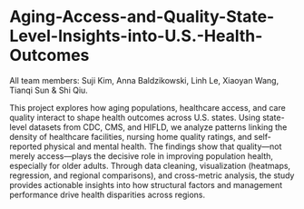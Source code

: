 # Aging-Access-and-Quality-State-Level-Insights-into-U.S.-Health-Outcomes
 All team members: Suji Kim, Anna Baldzikowski, Linh Le, Xiaoyan Wang, Tianqi Sun & Shi Qiu.

This project explores how aging populations, healthcare access, and care quality interact to shape health outcomes across U.S. states. Using state-level datasets from CDC, CMS, and HIFLD, we analyze patterns linking the density of healthcare facilities, nursing home quality ratings, and self-reported physical and mental health.
The findings show that quality—not merely access—plays the decisive role in improving population health, especially for older adults.
Through data cleaning, visualization (heatmaps, regression, and regional comparisons), and cross-metric analysis, the study provides actionable insights into how structural factors and management performance drive health disparities across regions.
